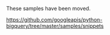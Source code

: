 These samples have been moved.

<https://github.com/googleapis/python-bigquery/tree/master/samples/snippets>
